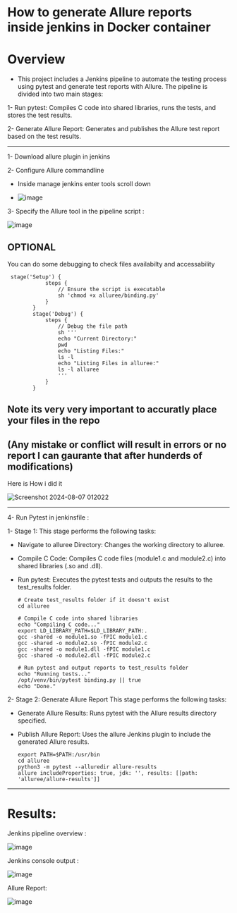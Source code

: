 # How to generate Allure reports inside jenkins in Docker container

# Overview
- This project includes a Jenkins pipeline to automate the testing process using pytest and generate test reports with Allure. The pipeline is divided into two main stages:

1- Run pytest: Compiles C code into shared libraries, runs the tests, and stores the test results.


2- Generate Allure Report: Generates and publishes the Allure test report based on the test results.


---------------------------------------------------------------------------------------------



1- Download allure plugin in jenkins

2- Configure Allure commandline 
- Inside manage jenkins enter tools scroll down


- ![image](https://github.com/user-attachments/assets/08dcf7a3-a14e-46f7-a9bf-630d03da1ff2)


3- Specify the Allure tool in the pipeline script :


![image](https://github.com/user-attachments/assets/32212cc9-a975-4f32-87c4-3cdb5468dbba)


## OPTIONAL

You can do some debugging to check files availabilty and accessability

     stage('Setup') {
                steps {
                    // Ensure the script is executable
                    sh 'chmod +x alluree/binding.py'
                }
            }
            stage('Debug') {
                steps {
                    // Debug the file path
                    sh '''
                    echo "Current Directory:"
                    pwd
                    echo "Listing Files:"
                    ls -l
                    echo "Listing Files in alluree:"
                    ls -l alluree
                    '''
                }
            }

## Note its very very important to accuratly place your files in the repo  
## (Any mistake or conflict will result in errors or no report I can gaurante that after hunderds of modifications)


Here is How i did it 

![Screenshot 2024-08-07 012022](https://github.com/user-attachments/assets/a432e93c-1509-4a8f-b853-44bff35046c3)



----------------------------------------------------------------------------------------------------------



4- Run Pytest in jenkinsfile :


1- Stage 1:  This stage performs the following tasks:

- Navigate to alluree Directory: Changes the working directory to alluree.
- Compile C Code: Compiles C code files (module1.c and module2.c) into shared libraries (.so and .dll).
- Run pytest: Executes the pytest tests and outputs the results to the test_results folder.


      
      # Create test_results folder if it doesn't exist
      cd alluree
      
      # Compile C code into shared libraries
      echo "Compiling C code..."
      export LD_LIBRARY_PATH=$LD_LIBRARY_PATH:.
      gcc -shared -o module1.so -fPIC module1.c
      gcc -shared -o module2.so -fPIC module2.c
      gcc -shared -o module1.dll -fPIC module1.c
      gcc -shared -o module2.dll -fPIC module2.c
      
      # Run pytest and output reports to test_results folder
      echo "Running tests..."
      /opt/venv/bin/pytest binding.py || true
      echo "Done."




2-  Stage 2: Generate Allure Report
This stage performs the following tasks:

- Generate Allure Results: Runs pytest with the Allure results directory specified.
- Publish Allure Report: Uses the allure Jenkins plugin to include the generated Allure results.

      export PATH=$PATH:/usr/bin 
      cd alluree
      python3 -m pytest --alluredir allure-results
      allure includeProperties: true, jdk: '', results: [[path: 'alluree/allure-results']]



----------------------------------------------------------------------------------------------------




# Results:


Jenkins pipeline overview :


![image](https://github.com/user-attachments/assets/fcb53bd6-4671-4441-b378-cb7074ea3de3)



Jenkins console output :

![image](https://github.com/user-attachments/assets/8fd86bb3-9290-42c0-82e3-44ae6ac33cb3)


Allure Report:


![image](https://github.com/user-attachments/assets/2ebb10a4-691f-41dc-bbb1-b4985a1faedf)





